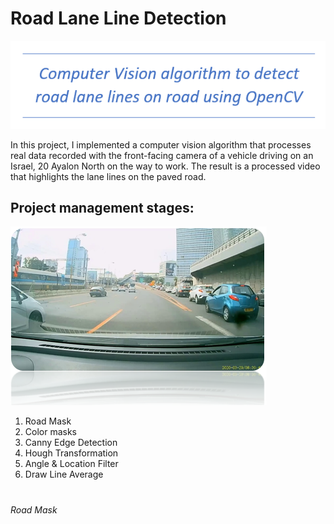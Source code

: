 # Road Lane Line Detection


![title](/Images/introduction.PNG)


In this project, I implemented a computer vision algorithm that processes real data recorded with the front-facing camera of a vehicle driving on an Israel, 20 Ayalon North on the way to work.
The result is a processed video that highlights the lane lines on the paved road.

## Project management stages:

 ![title](/Images/frontCamera.PNG)
 
1. Road Mask
2. Color masks	
3. Canny Edge Detection
4. Hough Transformation                  
5. Angle & Location Filter 
6. Draw Line Average


# 
###### Road Mask

